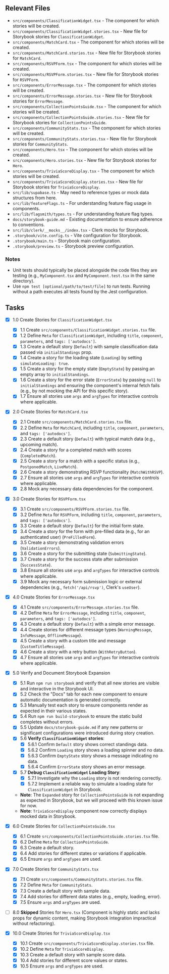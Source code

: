 ## Relevant Files

-   `src/components/ClassificationWidget.tsx` - The component for which stories will be created.
-   `src/components/ClassificationWidget.stories.tsx` - New file for Storybook stories for `ClassificationWidget`.
-   `src/components/MatchCard.tsx` - The component for which stories will be created.
-   `src/components/MatchCard.stories.tsx` - New file for Storybook stories for `MatchCard`.
-   `src/components/RSVPForm.tsx` - The component for which stories will be created.
-   `src/components/RSVPForm.stories.tsx` - New file for Storybook stories for `RSVPForm`.
-   `src/components/ErrorMessage.tsx` - The component for which stories will be created.
-   `src/components/ErrorMessage.stories.tsx` - New file for Storybook stories for `ErrorMessage`.
-   `src/components/CollectionPointsGuide.tsx` - The component for which stories will be created.
-   `src/components/CollectionPointsGuide.stories.tsx` - New file for Storybook stories for `CollectionPointsGuide`.
-   `src/components/CommunityStats.tsx` - The component for which stories will be created.
-   `src/components/CommunityStats.stories.tsx` - New file for Storybook stories for `CommunityStats`.
-   `src/components/Hero.tsx` - The component for which stories will be created.
-   `src/components/Hero.stories.tsx` - New file for Storybook stories for `Hero`.
-   `src/components/TriviaScoreDisplay.tsx` - The component for which stories will be created.
-   `src/components/TriviaScoreDisplay.stories.tsx` - New file for Storybook stories for `TriviaScoreDisplay`.
-   `src/lib/supabase.ts` - May need to reference types or mock data structures from here.
-   `src/lib/featureFlags.ts` - For understanding feature flag usage in components.
-   `src/lib/flagsmith/types.ts` - For understanding feature flag types.
-   `docs/storybook-guide.md` - Existing documentation to ensure adherence to conventions.
-   `src/lib/clerk/__mocks__/index.tsx` - Clerk mocks for Storybook.
-   `.storybook/vite.config.ts` - Vite configuration for Storybook.
-   `.storybook/main.ts` - Storybook main configuration.
-   `.storybook/preview.ts` - Storybook preview configuration.

### Notes

-   Unit tests should typically be placed alongside the code files they are testing (e.g., `MyComponent.tsx` and `MyComponent.test.tsx` in the same directory).
-   Use `npm test [optional/path/to/test/file]` to run tests. Running without a path executes all tests found by the Jest configuration.

## Tasks

-   [x] 1.0 Create Stories for `ClassificationWidget.tsx`
    -   [x] 1.1 Create `src/components/ClassificationWidget.stories.tsx` file.
    -   [x] 1.2 Define `Meta` for `ClassificationWidget`, including `title`, `component`, `parameters`, and `tags: ['autodocs']`.
    -   [x] 1.3 Create a default story (`Default`) with sample classification data passed via `initialStandings` prop.
    -   [x] 1.4 Create a story for the loading state (`Loading`) by setting `simulateLoading: true`.
    -   [x] 1.5 Create a story for the empty state (`EmptyState`) by passing an empty array to `initialStandings`.
    -   [x] 1.6 Create a story for the error state (`ErrorState`) by passing `null` to `initialStandings` and ensuring the component's internal fetch fails (e.g., by not mocking the API for this specific story).
    -   [x] 1.7 Ensure all stories use `args` and `argTypes` for interactive controls where applicable.

-   [x] 2.0 Create Stories for `MatchCard.tsx`
    -   [x] 2.1 Create `src/components/MatchCard.stories.tsx` file.
    -   [x] 2.2 Define `Meta` for `MatchCard`, including `title`, `component`, `parameters`, and `tags: ['autodocs']`.
    -   [x] 2.3 Create a default story (`Default`) with typical match data (e.g., upcoming match).
    -   [x] 2.4 Create a story for a completed match with scores (`CompletedMatch`).
    -   [x] 2.5 Create a story for a match with a specific status (e.g., `PostponedMatch`, `LiveMatch`).
    -   [x] 2.6 Create a story demonstrating RSVP functionality (`MatchWithRSVP`).
    -   [x] 2.7 Ensure all stories use `args` and `argTypes` for interactive controls where applicable.
    -   [x] 2.8 Mock any necessary data dependencies for the component.

-   [x] 3.0 Create Stories for `RSVPForm.tsx`
    -   [x] 3.1 Create `src/components/RSVPForm.stories.tsx` file.
    -   [x] 3.2 Define `Meta` for `RSVPForm`, including `title`, `component`, `parameters`, and `tags: ['autodocs']`.
    -   [x] 3.3 Create a default story (`Default`) for the initial form state.
    -   [x] 3.4 Create a story for the form with pre-filled data (e.g., for an authenticated user) (`PreFilledForm`).
    -   [x] 3.5 Create a story demonstrating validation errors (`ValidationErrors`).
    -   [x] 3.6 Create a story for the submitting state (`SubmittingState`).
    -   [x] 3.7 Create a story for the success state after submission (`SuccessState`).
    -   [x] 3.8 Ensure all stories use `args` and `argTypes` for interactive controls where applicable.
    -   [x] 3.9 Mock any necessary form submission logic or external dependencies (e.g., `fetch('/api/rsvp')`, Clerk's `useUser`).

-   [x] 4.0 Create Stories for `ErrorMessage.tsx`
    -   [x] 4.1 Create `src/components/ErrorMessage.stories.tsx` file.
    -   [x] 4.2 Define `Meta` for `ErrorMessage`, including `title`, `component`, `parameters`, and `tags: ['autodocs']`.
    -   [x] 4.3 Create a default story (`Default`) with a simple error message.
    -   [x] 4.4 Create stories for different message types (`WarningMessage`, `InfoMessage`, `OfflineMessage`).
    -   [x] 4.5 Create a story with a custom title and message (`CustomTitleMessage`).
    -   [x] 4.6 Create a story with a retry button (`WithRetryButton`).
    -   [x] 4.7 Ensure all stories use `args` and `argTypes` for interactive controls where applicable.

-   [x] 5.0 Verify and Document Storybook Expansion
    -   [x] 5.1 Run `npm run storybook` and verify that all new stories are visible and interactive in the Storybook UI.
    -   [x] 5.2 Check the "Docs" tab for each new component to ensure automatic documentation is generated correctly.
    -   [x] 5.3 Manually test each story to ensure components render as expected in their various states.
    -   [x] 5.4 Run `npm run build-storybook` to ensure the static build completes without errors.
    -   [x] 5.5 Update `docs/storybook-guide.md` if any new patterns or significant configurations were introduced during story creation.
    -   [x] 5.6 **Verify `ClassificationWidget` stories**:
        -   [x] 5.6.1 Confirm `Default` story shows correct standings data.
        -   [x] 5.6.2 Confirm `Loading` story shows a loading spinner and no data.
        -   [x] 5.6.3 Confirm `EmptyState` story shows a message indicating no data.
        -   [x] 5.6.4 Confirm `ErrorState` story shows an error message.
    -   [x] 5.7 **Debug `ClassificationWidget` Loading Story**:
        -   [x] 5.7.1 Investigate why the `Loading` story is not rendering correctly.
        -   [x] 5.7.2 Implement a reliable way to simulate a loading state for `ClassificationWidget` in Storybook.
    -   **Note**: The `Expanded` story for `CollectionPointsGuide` is not expanding as expected in Storybook, but we will proceed with this known issue for now.
    -   **Note**: `TriviaScoreDisplay` component now correctly displays mocked data in Storybook.

-   [x] 6.0 Create Stories for `CollectionPointsGuide.tsx`
    -   [x] 6.1 Create `src/components/CollectionPointsGuide.stories.tsx` file.
    -   [x] 6.2 Define `Meta` for `CollectionPointsGuide`.
    -   [x] 6.3 Create a default story.
    -   [x] 6.4 Add stories for different states or variations if applicable.
    -   [x] 6.5 Ensure `args` and `argTypes` are used.

-   [x] 7.0 Create Stories for `CommunityStats.tsx`
    -   [x] 7.1 Create `src/components/CommunityStats.stories.tsx` file.
    -   [x] 7.2 Define `Meta` for `CommunityStats`.
    -   [x] 7.3 Create a default story with sample data.
    -   [x] 7.4 Add stories for different data states (e.g., empty, loading, error).
    -   [x] 7.5 Ensure `args` and `argTypes` are used.

-   [ ] 8.0 **Skipped** Stories for `Hero.tsx` (Component is highly static and lacks props for dynamic content, making Storybook integration impractical without refactoring).

    

-   [x] 10.0 Create Stories for `TriviaScoreDisplay.tsx`
    -   [x] 10.1 Create `src/components/TriviaScoreDisplay.stories.tsx` file.
    -   [x] 10.2 Define `Meta` for `TriviaScoreDisplay`.
    -   [x] 10.3 Create a default story with sample score data.
    -   [x] 10.4 Add stories for different score values or states.
    -   [x] 10.5 Ensure `args` and `argTypes` are used.
